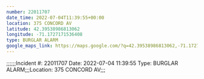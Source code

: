 ```yaml
---
number: 22011707
date_time: 2022-07-04T11:39:55+00:00
location: 375 CONCORD AV
latitude: 42.39538986813062
longitude: -71.1727171536408
type: BURGLAR ALARM
google_maps_link: https://maps.google.com/?q=42.39538986813062,-71.1727171536408
---
```


;;;;;;Incident #: 22011707   Date: 2022-07-04 11:39:55    Type: BURGLAR ALARM;;;Location: 375 CONCORD AV;;;

